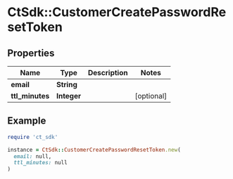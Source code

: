 # CtSdk::CustomerCreatePasswordResetToken

## Properties

| Name | Type | Description | Notes |
| ---- | ---- | ----------- | ----- |
| **email** | **String** |  |  |
| **ttl_minutes** | **Integer** |  | [optional] |

## Example

```ruby
require 'ct_sdk'

instance = CtSdk::CustomerCreatePasswordResetToken.new(
  email: null,
  ttl_minutes: null
)
```

